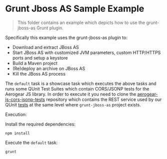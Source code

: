 # Grunt Jboss AS Sample Example
> This folder contains an example which depicts how to use the grunt-jboss-as Grunt plugin.

Specifically this example uses the grunt-jboss-as plugin to:

* Download and extract JBoss AS
* Start JBoss AS with customized JVM parameters, custom HTTP/HTTPS ports and setup a keystore
* Build a Maven project
* (Re)deploy an archive on JBoss AS
* Kill the JBoss AS process

The `default` task is a showcase task which executes the above tasks and runs some QUnit Test Suites which contain CORS/JSONP tests for the Aerogear JS library. In order to execute it you need to clone the [aerogear-js-cors-jsonp-tests](https://github.com/tolis-e/aerogear-js-cors-jsonp-tests) repository which contains the REST service used by our QUnit [tests](https://github.com/tolis-e/grunt-jboss-as/tree/master/example/tests/pipeline/cors-jsonp) at the same level where `grunt-jboss-as` project exists.

Execution:

Install the required dependencies:

    npm install

Execute the `default` task:

    grunt
